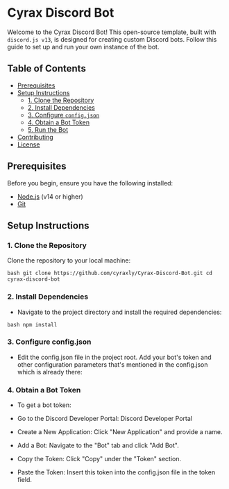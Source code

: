 # Cyrax Discord Bot

Welcome to the Cyrax Discord Bot! This open-source template, built with `discord.js v13`, is designed for creating custom Discord bots. Follow this guide to set up and run your own instance of the bot.

## Table of Contents

- [Prerequisites](#prerequisites)
- [Setup Instructions](#setup-instructions)
  - [1. Clone the Repository](#1-clone-the-repository)
  - [2. Install Dependencies](#2-install-dependencies)
  - [3. Configure `config.json`](#3-configure-configjson)
  - [4. Obtain a Bot Token](#4-obtain-a-bot-token)
  - [5. Run the Bot](#5-run-the-bot)
- [Contributing](#contributing)
- [License](#license)

## Prerequisites

Before you begin, ensure you have the following installed:

- [Node.js](https://nodejs.org/) (v14 or higher)
- [Git](https://git-scm.com/)

## Setup Instructions

### 1. Clone the Repository

Clone the repository to your local machine:

``bash
git clone https://github.com/cyraxly/Cyrax-Discord-Bot.git
cd cyrax-discord-bot``


### 2. Install Dependencies
 - Navigate to the project directory and install the required dependencies:

``bash
npm install``


### 3. Configure config.json

- Edit the config.json file in the project root. Add your bot's token and other configuration parameters that's mentioned in the config.json which is already there:

### 4. Obtain a Bot Token
- To get a bot token:

- Go to the Discord Developer Portal: Discord Developer Portal
- Create a New Application: Click "New Application" and provide a name.
- Add a Bot: Navigate to the "Bot" tab and click "Add Bot".
- Copy the Token: Click "Copy" under the "Token" section.
- Paste the Token: Insert this token into the config.json file in the token field.
